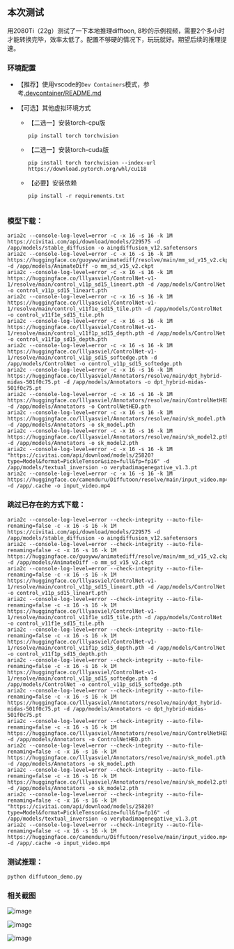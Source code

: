 ## 本次测试

用2080Ti（22g）测试了一下本地推理difftoon, 8秒的示例视频，需要2个多小时才能转换完毕，效率太低了。配置不够硬的情况下，玩玩就好。期望后续的推理提速。

### 环境配置
- 【推荐】使用vscode的`Dev Containers`模式，参考[.devcontainer/README.md](.devcontainer/README.md)

- 【可选】其他虚拟环境方式
    - 【二选一】安装torch-cpu版
        ```shell
        pip install torch torchvision
        ```
    - 【二选一】安装torch-cuda版
        ```shell
        pip install torch torchvision --index-url https://download.pytorch.org/whl/cu118
        ```
    - 【必要】安装依赖
        ```shell
        pip install -r requirements.txt


### 模型下载：
```shell
aria2c --console-log-level=error -c -x 16 -s 16 -k 1M https://civitai.com/api/download/models/229575 -d /app/models/stable_diffusion -o aingdiffusion_v12.safetensors
aria2c --console-log-level=error -c -x 16 -s 16 -k 1M https://huggingface.co/guoyww/animatediff/resolve/main/mm_sd_v15_v2.ckpt -d /app/models/AnimateDiff -o mm_sd_v15_v2.ckpt
aria2c --console-log-level=error -c -x 16 -s 16 -k 1M https://huggingface.co/lllyasviel/ControlNet-v1-1/resolve/main/control_v11p_sd15_lineart.pth -d /app/models/ControlNet -o control_v11p_sd15_lineart.pth
aria2c --console-log-level=error -c -x 16 -s 16 -k 1M https://huggingface.co/lllyasviel/ControlNet-v1-1/resolve/main/control_v11f1e_sd15_tile.pth -d /app/models/ControlNet -o control_v11f1e_sd15_tile.pth
aria2c --console-log-level=error -c -x 16 -s 16 -k 1M https://huggingface.co/lllyasviel/ControlNet-v1-1/resolve/main/control_v11f1p_sd15_depth.pth -d /app/models/ControlNet -o control_v11f1p_sd15_depth.pth
aria2c --console-log-level=error -c -x 16 -s 16 -k 1M https://huggingface.co/lllyasviel/ControlNet-v1-1/resolve/main/control_v11p_sd15_softedge.pth -d /app/models/ControlNet -o control_v11p_sd15_softedge.pth
aria2c --console-log-level=error -c -x 16 -s 16 -k 1M https://huggingface.co/lllyasviel/Annotators/resolve/main/dpt_hybrid-midas-501f0c75.pt -d /app/models/Annotators -o dpt_hybrid-midas-501f0c75.pt
aria2c --console-log-level=error -c -x 16 -s 16 -k 1M https://huggingface.co/lllyasviel/Annotators/resolve/main/ControlNetHED.pth -d /app/models/Annotators -o ControlNetHED.pth
aria2c --console-log-level=error -c -x 16 -s 16 -k 1M https://huggingface.co/lllyasviel/Annotators/resolve/main/sk_model.pth -d /app/models/Annotators -o sk_model.pth
aria2c --console-log-level=error -c -x 16 -s 16 -k 1M https://huggingface.co/lllyasviel/Annotators/resolve/main/sk_model2.pth -d /app/models/Annotators -o sk_model2.pth
aria2c --console-log-level=error -c -x 16 -s 16 -k 1M "https://civitai.com/api/download/models/25820?type=Model&format=PickleTensor&size=full&fp=fp16" -d /app/models/textual_inversion -o verybadimagenegative_v1.3.pt
aria2c --console-log-level=error -c -x 16 -s 16 -k 1M https://huggingface.co/camenduru/Diffutoon/resolve/main/input_video.mp4 -d /app/.cache -o input_video.mp4
```


### 跳过已存在的方式下载：
```shell
aria2c --console-log-level=error --check-integrity --auto-file-renaming=false -c -x 16 -s 16 -k 1M https://civitai.com/api/download/models/229575 -d /app/models/stable_diffusion -o aingdiffusion_v12.safetensors
aria2c --console-log-level=error --check-integrity --auto-file-renaming=false -c -x 16 -s 16 -k 1M https://huggingface.co/guoyww/animatediff/resolve/main/mm_sd_v15_v2.ckpt -d /app/models/AnimateDiff -o mm_sd_v15_v2.ckpt
aria2c --console-log-level=error --check-integrity --auto-file-renaming=false -c -x 16 -s 16 -k 1M https://huggingface.co/lllyasviel/ControlNet-v1-1/resolve/main/control_v11p_sd15_lineart.pth -d /app/models/ControlNet -o control_v11p_sd15_lineart.pth
aria2c --console-log-level=error --check-integrity --auto-file-renaming=false -c -x 16 -s 16 -k 1M https://huggingface.co/lllyasviel/ControlNet-v1-1/resolve/main/control_v11f1e_sd15_tile.pth -d /app/models/ControlNet -o control_v11f1e_sd15_tile.pth
aria2c --console-log-level=error --check-integrity --auto-file-renaming=false -c -x 16 -s 16 -k 1M https://huggingface.co/lllyasviel/ControlNet-v1-1/resolve/main/control_v11f1p_sd15_depth.pth -d /app/models/ControlNet -o control_v11f1p_sd15_depth.pth
aria2c --console-log-level=error --check-integrity --auto-file-renaming=false -c -x 16 -s 16 -k 1M https://huggingface.co/lllyasviel/ControlNet-v1-1/resolve/main/control_v11p_sd15_softedge.pth -d /app/models/ControlNet -o control_v11p_sd15_softedge.pth
aria2c --console-log-level=error --check-integrity --auto-file-renaming=false -c -x 16 -s 16 -k 1M https://huggingface.co/lllyasviel/Annotators/resolve/main/dpt_hybrid-midas-501f0c75.pt -d /app/models/Annotators -o dpt_hybrid-midas-501f0c75.pt
aria2c --console-log-level=error --check-integrity --auto-file-renaming=false -c -x 16 -s 16 -k 1M https://huggingface.co/lllyasviel/Annotators/resolve/main/ControlNetHED.pth -d /app/models/Annotators -o ControlNetHED.pth
aria2c --console-log-level=error --check-integrity --auto-file-renaming=false -c -x 16 -s 16 -k 1M https://huggingface.co/lllyasviel/Annotators/resolve/main/sk_model.pth -d /app/models/Annotators -o sk_model.pth
aria2c --console-log-level=error --check-integrity --auto-file-renaming=false -c -x 16 -s 16 -k 1M https://huggingface.co/lllyasviel/Annotators/resolve/main/sk_model2.pth -d /app/models/Annotators -o sk_model2.pth
aria2c --console-log-level=error --check-integrity --auto-file-renaming=false -c -x 16 -s 16 -k 1M "https://civitai.com/api/download/models/25820?type=Model&format=PickleTensor&size=full&fp=fp16" -d /app/models/textual_inversion -o verybadimagenegative_v1.3.pt
aria2c --console-log-level=error --check-integrity --auto-file-renaming=false -c -x 16 -s 16 -k 1M https://huggingface.co/camenduru/Diffutoon/resolve/main/input_video.mp4 -d /app/.cache -o input_video.mp4
```


### 测试推理：
```shell
python diffutoon_demo.py
```

### 相关截图
![image](https://github.com/Samge0/DiffSynth-Studio/assets/17336101/7bbc0d9f-838a-46e2-a296-5c4e94ffae87)

![image](https://github.com/Samge0/DiffSynth-Studio/assets/17336101/8093318e-a793-4218-9ccf-d817c6116881)

![image](https://github.com/Samge0/DiffSynth-Studio/assets/17336101/63144211-18b2-47d2-ae1f-d312175194c8)

